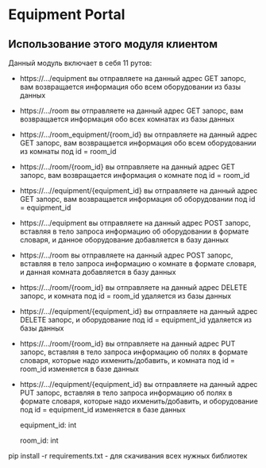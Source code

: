 # Equipment Portal

## Использование этого модуля клиентом
Данный модуль включает в себя 11 рутов:

- https://.../equipment
вы отправляете на данный адрес GET запорс, вам возвращается информация обо всем оборудовании из базы данных

- https://.../room
вы отправляете на данный адрес GET запорс, вам возвращается информация обо всех комнатах из базы данных

- https://.../room_equipment/{room_id}
вы отправляете на данный адрес GET запорс, вам возвращается информация обо всем оборудовании из комнаты под id = room_id

- https://.../room/{room_id}
вы отправляете на данный адрес GET запорс, вам возвращается информация о комнате под id = room_id

- https://...//equipment/{equipment_id}
вы отправляете на данный адрес GET запорс, вам возвращается информация об оборудовании под id = equipment_id

- https://.../equipment
вы отправляете на данный адрес POST запорс, вставляя в тело запроса информацию об оборудовании в формате словаря, и данное оборудование добавляется в базу данных

- https://.../room
вы отправляете на данный адрес POST запорс, вставляя в тело запроса информацию о комнате в формате словаря, и данная комната добавляется в базу данных

- https://.../room/{room_id}
вы отправляете на данный адрес DELETE запорс, и комната под id = room_id удаляется из базы данных

- https://...//equipment/{equipment_id}
вы отправляете на данный адрес DELETE запорс, и оборудование под id = equipment_id удаляется из базы данных

- https://.../room/{room_id}
вы отправляете на данный адрес PUT запорс, вставляя в тело запроса информацию об полях в формате словаря, которые надо ихменить/добавить, и комната под id = room_id изменяется в базе данных

- https://...//equipment/{equipment_id}
вы отправляете на данный адрес PUT запорс, вставляя в тело запроса информацию об полях в формате словаря, которые надо ихменить/добавить, и оборудование под id = equipment_id изменяется в базе данных

    equipment_id: int
    
    room_id: int

<p>pip install -r requirements.txt - для скачивания всех нужных библиотек</p>